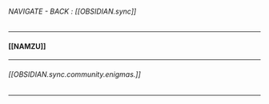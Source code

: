 ###### NAVIGATE - BACK : [[OBSIDIAN.sync]]
----
#### [[NAMZU]]


---
###### [[OBSIDIAN.sync.community.enigmas.]]
---
